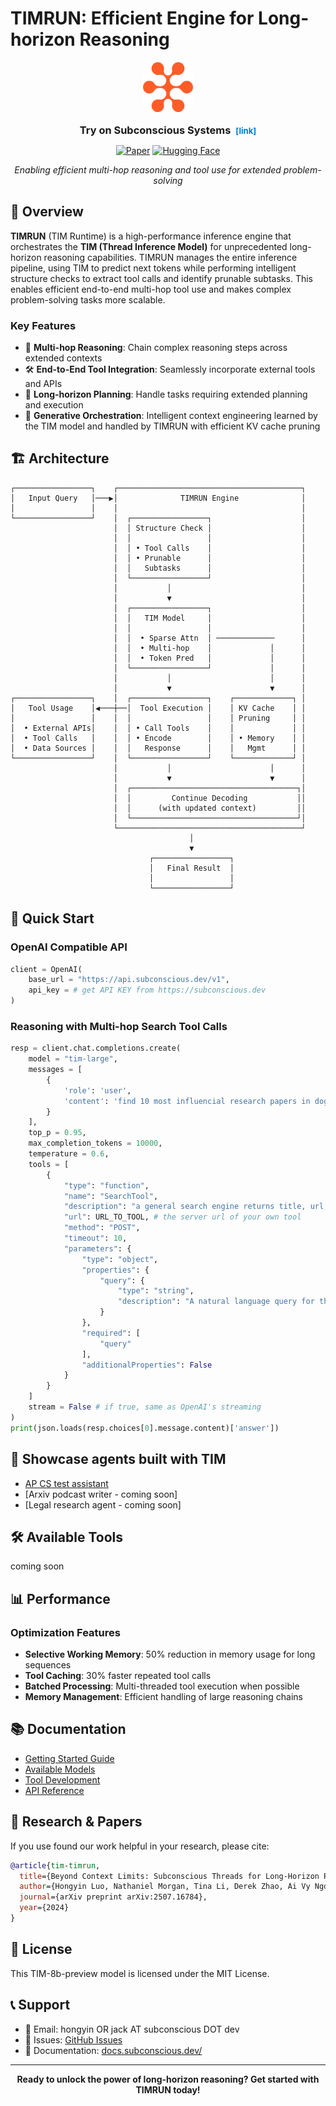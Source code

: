 # TIMRUN: Efficient Engine for Long-horizon Reasoning

<div align="center">

<a href="https://www.subconscious.dev/" style="text-decoration: none;">
  <img src="assets/imgs/logo.png" alt="Subconscious Systems" width="80" height="80" style="border-radius: 12px; margin-bottom: 8px;">
</a>

<h3 style="margin: 8px 0;">
  <a href="https://www.subconscious.dev/" style="text-decoration: none; color: inherit;">
    Try on Subconscious Systems
  </a>
  <a href="https://www.subconscious.dev/" style="text-decoration: none; color: #007acc; font-size: 0.8em; margin-left: 4px;">
    [link]
  </a>
</h3>

[![Paper](https://img.shields.io/badge/paper-arXiv-red.svg)](https://arxiv.org/pdf/2507.16784)
[![Hugging Face](https://img.shields.io/badge/🤗%20Hugging%20Face-Models-yellow)](https://huggingface.co/SubconsciousDev/TIM-8b-preview)

*Enabling efficient multi-hop reasoning and tool use for extended problem-solving*

</div>

## 🚀 Overview

**TIMRUN** (TIM Runtime) is a high-performance inference engine that orchestrates the **TIM (Thread Inference Model)** for unprecedented long-horizon reasoning capabilities. TIMRUN manages the entire inference pipeline, using TIM to predict next tokens while performing intelligent structure checks to extract tool calls and identify prunable subtasks. This enables efficient end-to-end multi-hop tool use and makes complex problem-solving tasks more scalable.

### Key Features

- 🔗 **Multi-hop Reasoning**: Chain complex reasoning steps across extended contexts
- 🛠️ **End-to-End Tool Integration**: Seamlessly incorporate external tools and APIs
- 🎯 **Long-horizon Planning**: Handle tasks requiring extended planning and execution
- 🧠 **Generative Orchestration**: Intelligent context engineering learned by the TIM model and handled by TIMRUN with efficient KV cache pruning

## 🏗️ Architecture

```
┌─────────────────┐    ┌─────────────────────────────────────────┐
│   Input Query   │───▶│              TIMRUN Engine              │
│                 │    │                                         │
└─────────────────┘    │  ┌─────────────────┐                    │
                       │  │ Structure Check │                    │
                       │  │                 │                    │
                       │  │ • Tool Calls    │                    │
                       │  │ • Prunable      │                    │
                       │  │   Subtasks      │                    │
                       │  └─────────────────┘                    │
                       │           │                             │
                       │           ▼                             │
                       │  ┌─────────────────┐                    │
                       │  │   TIM Model     │                    │
                       │  │                 │                    │
                       │  │  • Sparse Attn  │ ─────────────      │
                       │  │  • Multi-hop    │             │      │
                       │  │  • Token Pred   │             │      │
                       │  └─────────────────┘             │      │
                       │           │                      │      │
                       │           ▼                      ▼      │
┌─────────────────┐    │  ┌─────────────────┐    ┌─────────────┐ │
│   Tool Usage    │◀───┼──│  Tool Execution │    │ KV Cache    │ │
│                 │    │  │                 │    │ Pruning     │ │
│  • External APIs│    │  │ • Call Tools    │    │             │ │
│  • Tool Calls   │    │  │ • Encode        │    │ • Memory    │ │
│  • Data Sources │    │  │   Response      │    │   Mgmt      │ │
└─────────────────┘    │  └─────────────────┘    └─────────────┘ │
                       │           │                      │      │
                       │           ▼                      ▼      │
                       │  ┌─────────────────────────────────────┐│
                       │  │         Continue Decoding           ││
                       │  │      (with updated context)         ││
                       │  └─────────────────────────────────────┘│
                       └─────────────────────────────────────────┘
                                        │
                                        ▼
                               ┌─────────────────┐
                               │   Final Result  │
                               │                 │
                               └─────────────────┘
```

## 🚀 Quick Start

### OpenAI Compatible API

```python
client = OpenAI(
    base_url = "https://api.subconscious.dev/v1",
    api_key = # get API KEY from https://subconscious.dev
)
```

### Reasoning with Multi-hop Search Tool Calls

```python
resp = client.chat.completions.create(
    model = "tim-large",
    messages = [
        {
            'role': 'user',
            'content': 'find 10 most influencial research papers in dog walking.'
        }
    ],
    top_p = 0.95,
    max_completion_tokens = 10000,
    temperature = 0.6,
    tools = [
        {
            "type": "function",
            "name": "SearchTool",
            "description": "a general search engine returns title, url, and desciription of 10 webpages",
            "url": URL_TO_TOOL, # the server url of your own tool
            "method": "POST",
            "timeout": 10,
            "parameters": {
                "type": "object",
                "properties": {
                    "query": {
                        "type": "string",
                        "description": "A natural language query for the search engine."
                    }
                },
                "required": [
                    "query"
                ],
                "additionalProperties": False
            }
        }
    ]
    stream = False # if true, same as OpenAI's streaming
)
print(json.loads(resp.choices[0].message.content)['answer'])
```

## 🤖 Showcase agents built with TIM

- [AP CS test assistant](https://github.com/aivyngo/public-ap-csa-agent)
- [Arxiv podcast writer - coming soon]
- [Legal research agent - coming soon]

## 🛠️ Available Tools

coming soon

## 📊 Performance

### Optimization Features

- **Selective Working Memory**: 50% reduction in memory usage for long sequences
- **Tool Caching**: 30% faster repeated tool calls
- **Batched Processing**: Multi-threaded tool execution when possible
- **Memory Management**: Efficient handling of large reasoning chains

## 📚 Documentation

- [Getting Started Guide](https://docs.subconscious.dev/quickstart)
- [Available Models](https://docs.subconscious.dev/platform/models)
- [Tool Development](https://docs.subconscious.dev/platform/tools)
- [API Reference](https://docs.subconscious.dev/platform/using-subconscious)

## 🔬 Research & Papers

If you use found our work helpful in your research, please cite:

```bibtex
@article{tim-timrun,
  title={Beyond Context Limits: Subconscious Threads for Long-Horizon Reasoning},
  author={Hongyin Luo, Nathaniel Morgan, Tina Li, Derek Zhao, Ai Vy Ngo, Philip Schroeder, Lijie Yang, Assaf Ben-Kish, Jack O'Brien, James Glass},
  journal={arXiv preprint arXiv:2507.16784},
  year={2024}
}
```

## 📄 License

This TIM-8b-preview model is licensed under the MIT License.

## 📞 Support

- 📧 Email: hongyin OR jack AT subconscious DOT dev
- 🐛 Issues: [GitHub Issues](https://github.com/subconscious-systems/TIMRUN/issues)
- 📖 Documentation: [docs.subconscious.dev/](https://docs.subconscious.dev/)

---

<div align="center">
<strong>Ready to unlock the power of long-horizon reasoning? Get started with TIMRUN today!</strong>
</div>
